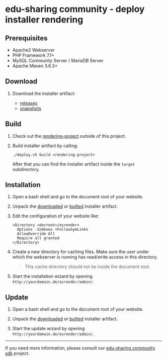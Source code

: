 # edu-sharing community - deploy installer rendering

Prerequisites
-------------

- Apache2 Webserver
- PHP Framework 7.1+
- MySQL Community Server / MariaDB Server
- Apache Maven 3.6.3+

Download
--------

1. Download the installer artifact:

   * [releases](https://artifacts.edu-sharing.com/#browse/browse:community-releases:org%2Fedu_sharing%2Fedu_sharing-community-deploy-installer-rendering)
   * [snapshots](https://artifacts.edu-sharing.com/#browse/browse:community-snapshots:org%2Fedu_sharing%2Fedu_sharing-community-deploy-installer-rendering)

Build
-----

1. Check out the [rendering-project](https://scm.edu-sharing.com/edu-sharing/rendering-service) outside of this project.
 
2. Build installer artifact by calling: 
                                                    
   ```
   ./deploy.sh build <rendering-project>
   ```

   After that you can find the installer artifact inside the `target` subdirectory.

Installation
------------

1. Open a bash shell and go to the document root of your website.

2. Unpack the [downloaded](#download) or [builted](#build) installer artifact.

3. Edit the configuration of your website like:

   ```
   <Directory <docroot>/esrender>  
     Options -Indexes +FollowSymLinks
     AllowOverride All  
     Require all granted
   </Directory>
   ```

4. Create a new directory for caching files. 
   Make sure the user under which the webserver is running has read/write access in this directory.

   > This cache directory should not be inside the document root. 

5. Start the installation wizard by opening `http://yourdomain.de/esrender/admin/`.
  
Update
------

1. Open a bash shell and go to the document root of your website.

2. Unpack the [downloaded](#download) or [builted](#build) installer artifact.

3. Start the update wizard by opening `http://yourdomain.de/esrender/admin/`.
    
---
If you need more information, please consult our [edu-sharing community sdk](https://scm.edu-sharing.com/edu-sharing-community/edu-sharing-community-sdk) project.
